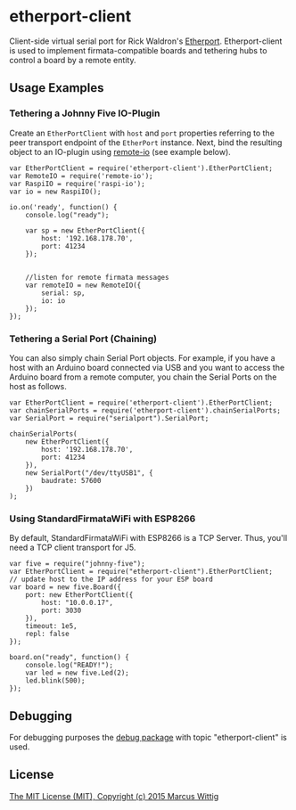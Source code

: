 # etherport-client

Client-side virtual serial port for Rick Waldron's [Etherport](https://github.com/rwaldron/etherport). 
Etherport-client is used to implement firmata-compatible boards and tethering hubs to control a board 
by a remote entity.
 
## Usage Examples

### Tethering a Johnny Five IO-Plugin
 
Create an `EtherPortClient` with `host` and `port` properties referring to the peer transport endpoint of the
`EtherPort` instance. Next, bind the resulting object to an IO-plugin using 
[remote-io](https://github.com/monteslu/remote-io) (see example below).

    var EtherPortClient = require('etherport-client').EtherPortClient;
    var RemoteIO = require('remote-io');
    var RaspiIO = require('raspi-io');
    var io = new RaspiIO();
    
    io.on('ready', function() {
        console.log("ready");
    
        var sp = new EtherPortClient({
            host: '192.168.178.70',
            port: 41234
        });
    
    
        //listen for remote firmata messages
        var remoteIO = new RemoteIO({
            serial: sp,
            io: io
        });
    });


### Tethering a Serial Port (Chaining)

You can also simply chain Serial Port objects. For example, if you have a host with an Arduino board connected via 
USB and you want to access the Arduino board from a remote computer, you chain the Serial Ports on the host as follows.

    var EtherPortClient = require('etherport-client').EtherPortClient;
    var chainSerialPorts = require('etherport-client').chainSerialPorts;
    var SerialPort = require("serialport").SerialPort;
   
    chainSerialPorts(
        new EtherPortClient({
            host: '192.168.178.70',
            port: 41234
        }),
        new SerialPort("/dev/ttyUSB1", {
            baudrate: 57600
        })
    );

### Using StandardFirmataWiFi with ESP8266
 
By default, StandardFirmataWiFi with ESP8266 is a TCP Server. Thus, you'll need a TCP client transport for J5.
 
    var five = require("johnny-five");
    var EtherPortClient = require("etherport-client").EtherPortClient;
    // update host to the IP address for your ESP board
    var board = new five.Board({
        port: new EtherPortClient({
            host: "10.0.0.17",
            port: 3030
        }),
        timeout: 1e5,
        repl: false
    });
   
    board.on("ready", function() {
        console.log("READY!");
        var led = new five.Led(2);
        led.blink(500);
    });
   
## Debugging 
 
For debugging purposes the [debug package](https://github.com/visionmedia/debug) with topic "etherport-client" is used.
 
## License
 
[The MIT License (MIT), Copyright (c) 2015 Marcus Wittig](https://github.com/mwittig/etherport-client/blob/master/LICENSE)
 
 
 
 
